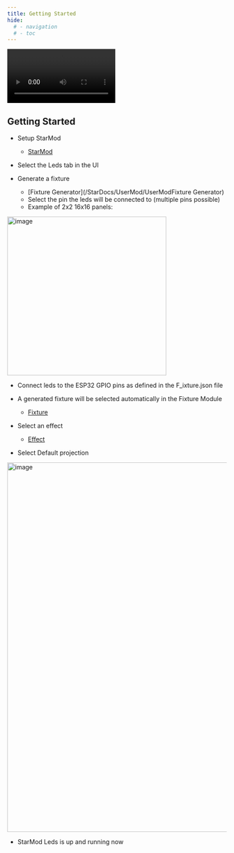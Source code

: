 ```yaml
---
title: Getting Started
hide:
  # - navigation
  # - toc
---
```


<video width="248" autoplay><source src="https://github.com/ewowi/StarDocs/assets/1737159/a8b14566-0cf3-42b2-bd81-e5abdd4413a2" type="video/mp4"></video>

## Getting Started

* Setup StarMod
    * [StarMod](/StarDocs/BasicsStarMod/GettingStarted)

* Select the Leds tab in the UI

* Generate a fixture
    * [Fixture Generator](/StarDocs/UserMod/UserModFixture Generator)
    * Select the pin the leds will be connected to (multiple pins possible)
    * Example of 2x2 16x16 panels:

<img width="365" alt="image" src="https://github.com/ewowi/StarDocs/assets/138451817/fa166ecb-5f00-4b21-8433-8625cceef5b0">

* Connect leds to the ESP32 GPIO pins as defined in the F_ixture.json file

* A generated fixture will be selected automatically in the Fixture Module
    * [Fixture](/StarDocs/LedMod/LedModFixture)

* Select an effect
    * [Effect](/StarDocs/LedMod/LedModEffects)

* Select Default projection

<img width="849" alt="image" src="https://github.com/ewowi/StarDocs/assets/138451817/1de60f1f-fc93-4d92-be0c-4e5f42679d32">

* StarMod Leds is up and running now

